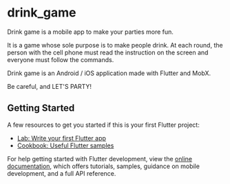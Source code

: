 # drink_game

Drink game is a mobile app to make your parties more fun.

It is a game whose sole purpose is to make people drink. At each round, the person with the cell phone must read the instruction on the screen and everyone must follow the commands. 

Drink game is an Android / iOS application made with Flutter and MobX.

Be careful, and LET'S PARTY!


## Getting Started

A few resources to get you started if this is your first Flutter project:

- [Lab: Write your first Flutter app](https://docs.flutter.dev/get-started/codelab)
- [Cookbook: Useful Flutter samples](https://docs.flutter.dev/cookbook)

For help getting started with Flutter development, view the
[online documentation](https://docs.flutter.dev/), which offers tutorials,
samples, guidance on mobile development, and a full API reference.
